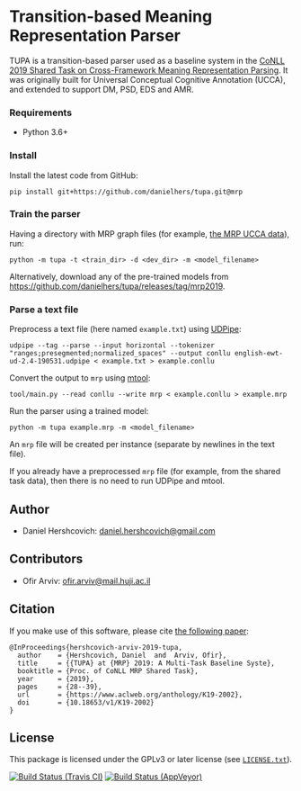 Transition-based Meaning Representation Parser
==============================================
TUPA is a transition-based parser used as a baseline system in the
[CoNLL 2019 Shared Task on Cross-Framework Meaning Representation Parsing](http://mrp.nlpl.eu/).
It was originally built for Universal Conceptual Cognitive Annotation (UCCA),
and extended to support DM, PSD, EDS and AMR.

### Requirements
* Python 3.6+

### Install

Install the latest code from GitHub:

    pip install git+https://github.com/danielhers/tupa.git@mrp

### Train the parser

Having a directory with MRP graph files
(for example, [the MRP UCCA data](http://svn.nlpl.eu/mrp/2019/public/ucca.tgz)),
run:

    python -m tupa -t <train_dir> -d <dev_dir> -m <model_filename>

Alternatively, download any of the pre-trained models from https://github.com/danielhers/tupa/releases/tag/mrp2019.

### Parse a text file

Preprocess a text file (here named `example.txt`) using [UDPipe](http://ufal.mff.cuni.cz/udpipe):

    udpipe --tag --parse --input horizontal --tokenizer "ranges;presegmented;normalized_spaces" --output conllu english-ewt-ud-2.4-190531.udpipe < example.txt > example.conllu

Convert the output to `mrp` using [mtool](https://github.com/cfmrp/mtool):
    
    tool/main.py --read conllu --write mrp < example.conllu > example.mrp

Run the parser using a trained model:

    python -m tupa example.mrp -m <model_filename>

An `mrp` file will be created per instance (separate by newlines in the text file).

If you already have a preprocessed `mrp` file (for example, from the shared task data), then there is no need to run UDPipe and mtool.

Author
------
* Daniel Hershcovich: daniel.hershcovich@gmail.com

Contributors
------------
* Ofir Arviv: ofir.arviv@mail.huji.ac.il


Citation
--------
If you make use of this software, please cite [the following paper](https://www.aclweb.org/anthology/K19-2002):

    @InProceedings{hershcovich-arviv-2019-tupa,
      author    = {Hershcovich, Daniel  and  Arviv, Ofir},
      title     = {{TUPA} at {MRP} 2019: A Multi-Task Baseline Syste},
      booktitle = {Proc. of CoNLL MRP Shared Task},
      year      = {2019},
      pages     = {28--39},
      url       = {https://www.aclweb.org/anthology/K19-2002},
      doi       = {10.18653/v1/K19-2002}
    }


License
-------
This package is licensed under the GPLv3 or later license (see [`LICENSE.txt`](LICENSE.txt)).


[![Build Status (Travis CI)](https://travis-ci.com/danielhers/tupa.svg?branch=mrp)](https://travis-ci.com/danielhers/tupa)
[![Build Status (AppVeyor)](https://ci.appveyor.com/api/projects/status/github/danielhers/tupa/branch/mrp?svg=true)](https://ci.appveyor.com/project/danielh/tupa/branch/mrp)
